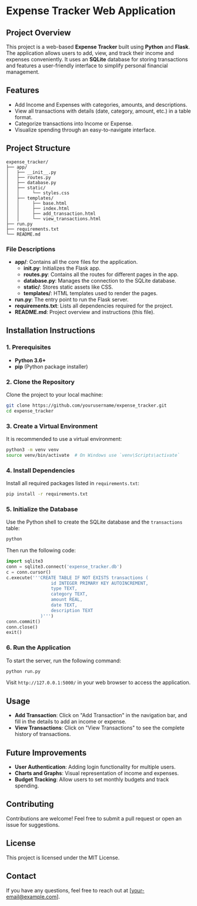# Expense Tracker Web Application

## Project Overview

This project is a web-based **Expense Tracker** built using **Python** and **Flask**. The application allows users to add, view, and track their income and expenses conveniently. It uses an **SQLite** database for storing transactions and features a user-friendly interface to simplify personal financial management.

## Features

- Add Income and Expenses with categories, amounts, and descriptions.
- View all transactions with details (date, category, amount, etc.) in a table format.
- Categorize transactions into Income or Expense.
- Visualize spending through an easy-to-navigate interface.

## Project Structure

```
expense_tracker/
├── app/
│   ├── __init__.py
│   ├── routes.py
│   ├── database.py
│   ├── static/
│   │     └── styles.css
│   ├── templates/
│   │     ├── base.html
│   │     ├── index.html
│   │     ├── add_transaction.html
│   │     └── view_transactions.html
├── run.py
├── requirements.txt
└── README.md
```

### File Descriptions
- **app/**: Contains all the core files for the application.
  - **__init__.py**: Initializes the Flask app.
  - **routes.py**: Contains all the routes for different pages in the app.
  - **database.py**: Manages the connection to the SQLite database.
  - **static/**: Stores static assets like CSS.
  - **templates/**: HTML templates used to render the pages.
- **run.py**: The entry point to run the Flask server.
- **requirements.txt**: Lists all dependencies required for the project.
- **README.md**: Project overview and instructions (this file).

## Installation Instructions

### 1. Prerequisites
- **Python 3.6+**
- **pip** (Python package installer)

### 2. Clone the Repository
Clone the project to your local machine:
```bash
git clone https://github.com/yourusername/expense_tracker.git
cd expense_tracker
```

### 3. Create a Virtual Environment
It is recommended to use a virtual environment:
```bash
python3 -m venv venv
source venv/bin/activate  # On Windows use `venv\Scripts\activate`
```

### 4. Install Dependencies
Install all required packages listed in `requirements.txt`:
```bash
pip install -r requirements.txt
```

### 5. Initialize the Database
Use the Python shell to create the SQLite database and the `transactions` table:
```bash
python
```
Then run the following code:
```python
import sqlite3
conn = sqlite3.connect('expense_tracker.db')
c = conn.cursor()
c.execute('''CREATE TABLE IF NOT EXISTS transactions (
                 id INTEGER PRIMARY KEY AUTOINCREMENT,
                 type TEXT,
                 category TEXT,
                 amount REAL,
                 date TEXT,
                 description TEXT
             )''')
conn.commit()
conn.close()
exit()
```

### 6. Run the Application
To start the server, run the following command:
```bash
python run.py
```
Visit `http://127.0.0.1:5000/` in your web browser to access the application.

## Usage
- **Add Transaction**: Click on "Add Transaction" in the navigation bar, and fill in the details to add an income or expense.
- **View Transactions**: Click on "View Transactions" to see the complete history of transactions.

## Future Improvements
- **User Authentication**: Adding login functionality for multiple users.
- **Charts and Graphs**: Visual representation of income and expenses.
- **Budget Tracking**: Allow users to set monthly budgets and track spending.

## Contributing
Contributions are welcome! Feel free to submit a pull request or open an issue for suggestions.

## License
This project is licensed under the MIT License.

## Contact
If you have any questions, feel free to reach out at [your-email@example.com].

